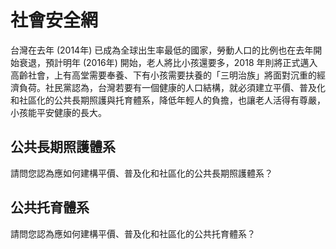 # 社會安全網

台灣在去年 (2014年) 已成為全球出生率最低的國家，勞動人口的比例也在去年開始衰退，預計明年 (2016年) 開始，老人將比小孩還要多，2018 年則將正式邁入高齡社會，上有高堂需要奉養、下有小孩需要扶養的「三明治族」將面對沉重的經濟負荷。社民黨認為，台灣若要有一個健康的人口結構，就必須建立平價、普及化和社區化的公共長期照護與托育體系，降低年輕人的負擔，也讓老人活得有尊嚴，小孩能平安健康的長大。

## 公共長期照護體系

請問您認為應如何建構平價、普及化和社區化的公共長期照護體系？

## 公共托育體系

請問您認為應如何建構平價、普及化和社區化的公共托育體系？
